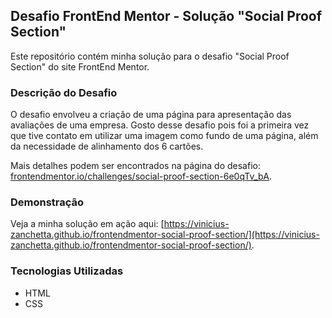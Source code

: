 ## Desafio FrontEnd Mentor - Solução "Social Proof Section"

Este repositório contém minha solução para o desafio "Social Proof Section" do site FrontEnd Mentor.

### Descrição do Desafio

O desafio envolveu a criação de uma página para apresentação das avaliações de uma empresa. Gosto desse desafio pois foi a primeira vez que tive contato em utilizar uma imagem como fundo de uma página, além da necessidade de alinhamento dos 6 cartões.

Mais detalhes podem ser encontrados na página do desafio: [frontendmentor.io/challenges/social-proof-section-6e0qTv_bA](https://www.frontendmentor.io/challenges/social-proof-section-6e0qTv_bA).

### Demonstração

Veja a minha solução em ação aqui: [https://vinicius-zanchetta.github.io/frontendmentor-social-proof-section/](https://vinicius-zanchetta.github.io/frontendmentor-social-proof-section/).

### Tecnologias Utilizadas

- HTML
- CSS